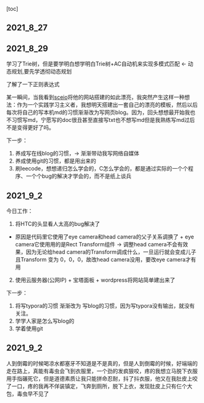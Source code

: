 [toc]

## 2021_8_27



## 2021_8_29
学习了Trie树，但是要学明白想学明白Trie树+AC自动机来实现多模式匹配 <- 动态规划,要先学透彻动态规划

了解了一下正则表达式

某一瞬间，当我看到[sceio](https://seineo.github.io/)将他的网站搭建的如此漂亮，我突然产生这样一种想法：作为一个实践学习主义者，我想明天搭建出一套自己的漂亮的模板，然后以后每次将自己的写本机md的习惯渐渐改为写网页blog。因为，回头想想最开始我也不习惯写md，宁愿写的doc很丑甚至直接写txt也不想写md但是我熟练写md过后不是变得更好了吗。

下一步：
1. 养成写在线blog的习惯，-> 渐渐带动我写网络自媒体
2. 养成使用git的习惯，都是用出来的
3. 刷leecode，想想递归怎么学会的，C怎么学会的，都是通过实际的一个个程序、一个个bug的解决才学会的，而不是纸上谈兵




## 2021_9_2

今日工作：
1. 将HTC的头显看人太高的bug解决了
- 原因是代码里它使用了eye camera和head camera的父子关系调换了 + eye camera它使用用的是Rect Transform组件  -> 调整head camera不会有效果，因为无论给head camera的Transform调成什么，一旦运行就会变成儿子且Transform 变为 0，0，0，故改head camera没用，要改eye camera才有用
2. 使用云服务器(公网IP) + 宝塔面板 + wordpress将网站简单建出来了

下一步：
1. 将写typora的习惯 渐渐改为 写blog的习惯，因为写typora没有输出，就没有关注。
2. 学学人家是怎么写blog的
3. 学着使用git



## 2021_9_2
人到倒霉的时候喝凉水都塞牙不知道是不是真的，但是人到倒霉的时候，好端端的走在路上，真能有毒虫会飞到衣服里，一个劲的发疯狠咬，疼的我想立马脱下衣服用手指碾死它，但是道德素质让我只能拼命忍耐，抖了抖衣服，他又在我肚皮上咬了一口，疼的我再不佯装镇定，飞奔到厕所，脱下上衣，发现肚皮上只有仨个大包，毒虫早不见了